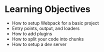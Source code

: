 # Learning Objectives

* How to setup Webpack for a basic project
* Entry points, output, and loaders
* How to add plugins
* How to split your code into chunks
* How to setup a dev server
